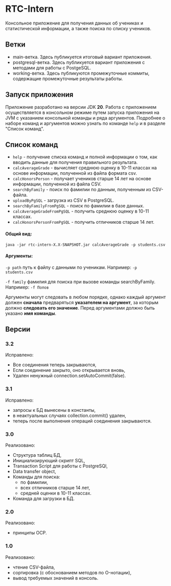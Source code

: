 # RTC-Intern
Консольное приложение для получения данных об учениках и статистической информации, а также поиска по списку учеников.
## Ветки
- main-ветка. Здесь публикуется итоговый вариант приложения.
- postgresql-ветка. Здесь публикуется вариант приложения с методами для работы с PostgeSQL.
- working-ветка. Здесь публикуются промежуточные коммиты, содержащие промежуточные результаты работы.

## Запуск приложения
Приложение разработано на версии JDK **20**. Работа с приложением осуществляется в консольном режиме путем запуска приложения на JVM с указанием консольной команды и ряда аргументов. Подробнее о наборе команд и аргументов можно узнать по команде `help` и в разделе "Список команд".

## Список команд
- `help` - получение списка команд и полной информации о том, как вводить данные для получения правильного результата.
- `calcAverageGrade` - вычисляет среднюю оценку в 10-11 классах на основе информации, полученной из файла формата csv.
- `calcHonorsPerson` - получает учеников старше 14 лет на основе информации, полученной из файла CSV.
- `searchByFamily` - поиск по фамилии по данным, полученным из CSV-файла.
- `uploadByPgSQL` - загрузка из CSV в PostgreSQL.
- `searchByFamilyFromPgSQL` - поиск по фамилии в базе данных.
- `calcAverageGradeFromPgSQL` - получить среднюю оценку в 10-11 классах.
- `calcHonorsPersonFromPgSQL` - получить отличников старше 14 лет.
#### Общий вид:
`java -jar rtc-intern-X.X-SNAPSHOT.jar calcAverageGrade -p students.csv`
#### Аргументы:
`-p path`
        путь к файлу с данными по ученикам.
        Например: `-p students.csv`

`-f family`
        фамилия для поиска при вызове команды searchByFamily.
        Например: `-f Попов`
        
Аргументы могут следовать в любом порядке, однако каждый аргумент должен **сначала** предваряться **указателем на аргумент**,
за которым должно **следовать его значение**. Перед аргументами должно быть указано **имя команды**.

## Версии
### 3.2
Исправлено:
- Все соединения теперь закрываются,
- Если соединение закрыто, оно открывается вновь,
- Удален ненужный connection.setAutoCommit(false).

### 3.1
Исправлено:
- запросы к БД вынесены в константы,
- в неактуальных случаях collection.commit() удален,
- теперь после выполнения операций соединения закрываются.

### 3.0
Реализовано:
- Структура таблиц БД,
- Инициализирующий скрипт SQL,
- Transaction Script для работы с PostgreSQl,
- Data transfer object,
- Команды для поиска:
  * по фамилии,
  * всех отличников старше 14 лет,
  * средней оценки в 10-11 классах.
- Команда для загрузки в БД. 

### 2.0
Реализовано:
- принципы OCP.

### 1.0
Реализовано:
- чтение CSV-файла,
- сортировка (с обоснованием методов по O-нотации),
- вывод требуемых значений в консоль.

